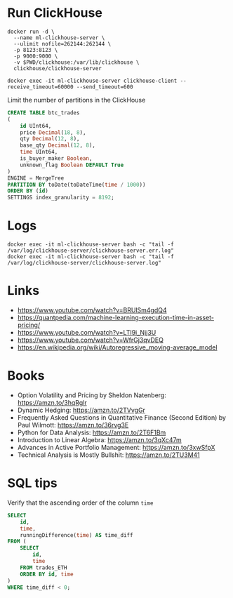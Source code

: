 # Run ClickHouse

```
docker run -d \
  --name ml-clickhouse-server \
  --ulimit nofile=262144:262144 \
  -p 8123:8123 \
  -p 9000:9000 \
  -v $PWD/clickhouse:/var/lib/clickhouse \
  clickhouse/clickhouse-server

docker exec -it ml-clickhouse-server clickhouse-client --receive_timeout=60000 --send_timeout=600
```


Limit the number of partitions in the ClickHouse 

```SQL
CREATE TABLE btc_trades
(
    id UInt64,
    price Decimal(18, 8),
    qty Decimal(12, 8),
    base_qty Decimal(12, 8),
    time UInt64,
    is_buyer_maker Boolean,
    unknown_flag Boolean DEFAULT True
)
ENGINE = MergeTree
PARTITION BY toDate(toDateTime(time / 1000))
ORDER BY (id)
SETTINGS index_granularity = 8192;
```


# Logs

```
docker exec -it ml-clickhouse-server bash -c "tail -f /var/log/clickhouse-server/clickhouse-server.err.log"
docker exec -it ml-clickhouse-server bash -c "tail -f /var/log/clickhouse-server/clickhouse-server.log"
```


# Links

* https://www.youtube.com/watch?v=BRUlSm4gdQ4
* https://quantpedia.com/machine-learning-execution-time-in-asset-pricing/
* https://www.youtube.com/watch?v=LTI9i_Njj3U
* https://www.youtube.com/watch?v=WfrGj3qvDEQ
* https://en.wikipedia.org/wiki/Autoregressive_moving-average_model

# Books 

* Option Volatility and Pricing by Sheldon Natenberg: https://amzn.to/3hqRglr
* Dynamic Hedging: https://amzn.to/2TVvgGr
* Frequently Asked Questions in Quantitative Finance (Second Edition) by Paul Wilmott: https://amzn.to/36rvg3E
* Python for Data Analysis: https://amzn.to/2T6F1Bm
* Introduction to Linear Algebra: https://amzn.to/3qXc47m
* Advances in Active Portfolio Management: https://amzn.to/3xwSfpX
* Technical Analysis is Mostly Bullshit: https://amzn.to/2TU3M41

# SQL tips

Verify that the ascending order of the column `time` 

```SQL
SELECT 
    id,
    time,
    runningDifference(time) AS time_diff
FROM (
    SELECT 
        id,
        time
    FROM trades_ETH
    ORDER BY id, time
)
WHERE time_diff < 0;
```
